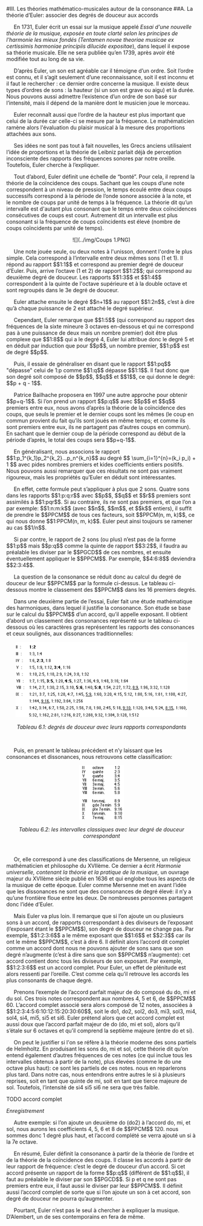 #III. Les théories mathématico-musicales autour de la consonance
##A. La théorie d’Euler: associer des degrés de douceur aux accords

<p>&nbsp;&nbsp;&nbsp;&nbsp;
    En 1731, Euler &eacute;crit un essai sur la musique appel&eacute; <em>Essai d'une nouvelle th&eacute;orie de la musique, expos&eacute;e en toute clart&eacute; selon les principes de l'harmonie les mieux fond&eacute;s (Tentamen novae theoriae musicae ex certissimis harmoniae principiis dilucide expositae</em>), dans lequel il expose sa th&eacute;orie musicale. Elle ne sera publi&eacute;e qu&rsquo;en 1739, apr&egrave;s avoir &eacute;t&eacute; modifi&eacute;e tout au long de sa vie. </p>
<p>&nbsp;&nbsp;&nbsp;&nbsp;
    D&rsquo;apr&egrave;s Euler, un son est agr&eacute;able car il t&eacute;moigne d&rsquo;un ordre. Soit l&rsquo;ordre est connu, et il s&rsquo;agit seulement d&rsquo;une reconnaissance, soit il est inconnu et il faut le rechercher : ce dernier ordre concerne la musique. Il existe deux types d&rsquo;ordres de sons : la hauteur (si un son est grave ou aigu) et la dur&eacute;e. Nous pouvons aussi admettre l&rsquo;existence d&rsquo;un ordre de son bas&eacute; sur l&rsquo;intensit&eacute;, mais il d&eacute;pend de la manière dont le musicien joue le morceau. </p>
<p>&nbsp;&nbsp;&nbsp;&nbsp;
    Euler reconna&icirc;t aussi que l&rsquo;ordre de la hauteur est plus important que celui de la dur&eacute;e car celle-ci se mesure par la fr&eacute;quence. Le math&eacute;maticien ram&egrave;ne alors l'&eacute;valuation du plaisir musical &agrave; la mesure des proportions attach&eacute;es aux sons. </p>
<p>&nbsp;&nbsp;&nbsp;&nbsp;
    Ses id&eacute;es ne sont pas tout &agrave; fait nouvelles, les Grecs anciens utilisaient l&rsquo;id&eacute;e de proportions et la th&eacute;orie de Leibniz parlait d&eacute;j&agrave; de perception inconsciente des rapports des fr&eacute;quences sonores par notre oreille. Toutefois, Euler cherche &agrave; l&rsquo;expliquer.</p>

<p>&nbsp;&nbsp;&nbsp;&nbsp;
    Tout d&rsquo;abord, Euler d&eacute;finit une &eacute;chelle de &ldquo;bont&eacute;&rdquo;. Pour cela, il reprend la th&eacute;orie de la co&iuml;ncidence des coups. Sachant que les coups d&rsquo;une note correspondent &agrave; un niveau de pression, le temps &eacute;coul&eacute; entre deux coups successifs correspond &agrave; la p&eacute;riode de l&rsquo;onde sonore associ&eacute;e &agrave; la note, et le nombre de coups par unit&eacute; de temps &agrave; la fr&eacute;quence. La th&eacute;orie dit qu&rsquo;un intervalle est d'autant plus consonant que le temps entre deux co&iuml;ncidences cons&eacute;cutives de coups est court. Autrement dit un intervalle est plus consonant si la fr&eacute;quence de coups co&iuml;ncidents est &eacute;lev&eacute; (nombre de coups co&iuml;ncidents par unit&eacute; de temps).
</p>
<center>
<p>
</p>

![](../img/Coups 1.PNG)
<p>
</p>
</center>
<p>&nbsp;&nbsp;&nbsp;&nbsp;
    Une note jou&eacute;e seule, ou deux notes &agrave; l'unisson, donnent l'ordre le plus simple. Cela correspond &agrave; l&rsquo;intervalle entre deux m&ecirc;mes sons (1 et 1). Il r&eacute;pond au rapport $$1:1$$ et correspond au premier degr&eacute; de douceur d&rsquo;Euler. Puis, arrive l&rsquo;octave (1 et 2) de rapport $$1:2$$; qui correspond au deuxi&egrave;me degr&eacute; de douceur. Les rapports $$1:3$$ et $$1:4$$ correspondent &agrave; la quinte de l'octave sup&eacute;rieure et &agrave; la double octave et sont regroup&eacute;s dans le 3e degr&eacute; de douceur.</p>
<p>&nbsp;&nbsp;&nbsp;&nbsp;
    Euler attache ensuite le degr&eacute; $$n+1$$ au rapport $$1:2n$$, c&rsquo;est &agrave; dire qu&rsquo;&agrave; chaque puissance de 2 est attach&eacute; le degr&eacute; sup&eacute;rieur. </p>

<p>&nbsp;&nbsp;&nbsp;&nbsp;
    Cependant, Euler remarque que $$1:5$$ (qui correspond au rapport des fr&eacute;quences de la sixte mineure 3 octaves en-dessous et qui ne correspond pas &agrave; une puissance de deux mais un nombre premier) doit &ecirc;tre plus complexe que $$1:8$$ qui a le degr&eacute; 4, Euler lui attribue donc le degr&eacute; 5 et en d&eacute;duit par induction que pour $$p$$, un nombre premier, $$1:p$$ est de degr&eacute; $$p$$. </p>
<p>&nbsp;&nbsp;&nbsp;&nbsp;
    Puis, il essaie de g&eacute;n&eacute;raliser en disant que le rapport $$1:pq$$ "d&eacute;passe" celui de 1:p comme $$1:q$$ d&eacute;passe $$1:1$$. Il faut donc que son degr&eacute; soit compos&eacute; de $$p$$, $$q$$ et $$1$$, ce qui donne le degr&eacute;: $$p + q - 1$$. </p>

<p>&nbsp;&nbsp;&nbsp;&nbsp;
    Patrice Bailhache proposera en 1997 une autre approche pour obtenir $$p+q-1$$. Si l&rsquo;on prend un rapport $$p:q$$ avec $$p$$ et $$q$$ premiers entre eux, nous avons d&rsquo;apr&egrave;s la th&eacute;orie de la co&iuml;ncidence des coups, que seuls le premier et le dernier coups sont les m&ecirc;mes (le coup en commun provient du fait qu&rsquo;ils sont jou&eacute;s en m&ecirc;me temps; et comme ils sont premiers entre eux, ils ne partagent pas d&rsquo;autres coups en commun). En sachant que le dernier coup de la p&eacute;riode correspond au d&eacute;but de la p&eacute;riode d&rsquo;apr&egrave;s, le total des coups sera $$p+q-1$$.</p>
<p>&nbsp;&nbsp;&nbsp;&nbsp;
    En g&eacute;n&eacute;ralisant, nous associons le rapport $$1:p_1^{k_1}p_2^{k_2}...p_n^{k_n}$$ au degr&eacute; $$
\sum_{i=1}^{n}=(k_i p_i) + 1
$$
avec pides nombres premiers et kides coefficients entiers positifs. Nous pouvons aussi remarquer que ces r&eacute;sultats ne sont pas vraiment rigoureux, mais les propri&eacute;t&eacute;s qu&rsquo;Euler en d&eacute;duit sont int&eacute;ressantes.</p>

<p>&nbsp;&nbsp;&nbsp;&nbsp;
    En effet, cette formule peut s&rsquo;appliquer &agrave; plus que 2 sons. Quatre sons dans les rapports $$1:p:q:r$$ avec $$p$$, $$q$$ et $$r$$ premiers sont assimil&eacute;s &agrave; $$1:pqr$$. Si au contraire, ils ne sont pas premiers, et que l&rsquo;on a par exemple: $$1:n:m:k$$ (avec $$n$$, $$m$$, et $$k$$ entiers), il suffit de prendre le $$PPCM$$ de tous ces facteurs, soit $$PPCM(n, m, k)$$, ce qui nous donne $$1:PPCM(n, m, k)$$. Euler peut ainsi toujours se ramener au cas $$1/n$$. </p>
<p>&nbsp;&nbsp;&nbsp;&nbsp;
    Si par contre, le rapport de 2 sons (ou plus) n&rsquo;est pas de la forme $$1:p$$ mais $$p:q$$ comme la quinte de rapport $$3:2$$, il faudra au pr&eacute;alable les diviser par le $$PGCD$$ de ces nombres, et ensuite &eacute;ventuellement appliquer le $$PPCM$$. Par exemple, $$4:6:8$$ deviendra $$2:3:4$$.</p>
<p>&nbsp;&nbsp;&nbsp;&nbsp;
    La question de la consonance se r&eacute;duit donc au calcul du degr&eacute; de douceur de leur $$PPCM$$ par la formule ci-dessus. Le tableau ci-dessous montre le classement des $$PPCM$$ dans les 16 premiers degr&eacute;s.</p>

<p>&nbsp;&nbsp;&nbsp;&nbsp;
    Dans une deuxi&egrave;me partie de l&rsquo;essai, Euler fait une &eacute;tude math&eacute;matique des harmoniques, dans lequel il justifie la consonance. Son &eacute;tude se base sur le calcul du $$PPCM$$ d&rsquo;un accord, qu&rsquo;il appelle exposant. Il obtient d&rsquo;abord un classement des consonances repr&eacute;sent&eacute; sur le tableau ci-dessous o&ugrave; les caract&egrave;res gras repr&eacute;sentent les rapports des consonances et ceux soulign&eacute;s, aux dissonances traditionnelles:</p>
<center>
<p>
</p>

![](../img/image7.gif)
<p>
</p>

<p><em>Tableau 6.1: degr&eacute;s de douceur avec leurs rapports correspondants</em></p>
</center>
<p>
&nbsp;
</p>

<p>&nbsp;&nbsp;&nbsp;&nbsp;
    Puis, en prenant le tableau pr&eacute;c&eacute;dent et n&rsquo;y laissant que les consonances et dissonances, nous retrouvons cette classification:</p>
<center>
<p>
</p>

![](../img/image12.gif)
<p><em>Tableau 6.2: les intervalles classiques avec leur degr&eacute; de douceur correspondant</em></p>
<p>
</p>
</center>
<p>
&nbsp;
</p>

<p>&nbsp;&nbsp;&nbsp;&nbsp;
    Or, elle correspond &agrave; une des classifications de Mersenne, un religieux math&eacute;maticien et philosophe du XVII&egrave;me. Ce dernier a &eacute;crit <em>Harmonie universelle, contenant la th&eacute;orie et la pratique de la musique, </em>un ouvrage majeur du XVII&egrave;me si&egrave;cle publi&eacute; en 1636 et qui englobe tous les aspects de la musique de cette &eacute;poque<em>.</em> Euler comme Mersenne met en avant l&rsquo;id&eacute;e que les dissonances ne sont que des consonances de degr&eacute; &eacute;lev&eacute;: il n&rsquo;y a qu&rsquo;une fronti&egrave;re floue entre les deux. De nombreuses personnes partagent donc l&rsquo;id&eacute;e d&rsquo;Euler.</p>
<p>&nbsp;&nbsp;&nbsp;&nbsp;
    Mais Euler va plus loin. Il remarque que si l&rsquo;on ajoute un ou plusieurs sons &agrave; un accord, de rapports correspondant &agrave; des diviseurs de l&rsquo;exposant (l&rsquo;exposant &eacute;tant le $$PPCM$$), son degr&eacute; de douceur ne change pas. Par exemple, $$1:2:3:6$$ a le m&ecirc;me exposant que $$1:6$$ et $$2:3$$ car ils ont le m&ecirc;me $$PPCM$$, c&rsquo;est &agrave; dire 6. Il d&eacute;finit alors l&rsquo;accord dit complet comme un accord dont nous ne pouvons ajouter de sons sans que son degr&eacute; n&rsquo;augmente (c&rsquo;est &agrave; dire sans que son $$PPCM$$ n&rsquo;augmente): cet accord contient donc tous les diviseurs de son exposant. Par exemple, $$1:2:3:6$$ est un accord complet. Pour Euler, un effet de pl&eacute;nitude est alors ressenti par l&rsquo;oreille. C&rsquo;est comme cela qu&rsquo;il retrouve les accords les plus consonants de chaque degr&eacute;.
</p>
<p>&nbsp;&nbsp;&nbsp;&nbsp;
    Prenons l&rsquo;exemple de l&rsquo;accord parfait majeur de do compos&eacute; du do, mi et du sol. Ces trois notes correspondent aux nombres 4, 5 et 6, de $$PPCM$$ 60. L&rsquo;accord complet associ&eacute; sera alors compos&eacute; de 12 notes, associ&eacute;es &agrave; $$1:2:3:4:5:6:10:12:15:20:30:60$$, soit le do1, do2, sol2, do3, mi3, sol3, mi4, sol4, si4, mi5, si5 et si6. Euler pr&eacute;tend alors que cet accord complet est aussi doux que l&rsquo;accord parfait majeur de do (do, mi et sol), alors qu&rsquo;il s&rsquo;&eacute;tale sur 6 octaves et qu&rsquo;il comprend la septi&egrave;me majeure (entre do et si). </p>
<p>&nbsp;&nbsp;&nbsp;&nbsp;
    On peut le justifier si l'on se r&eacute;f&egrave;re &agrave; la th&eacute;orie moderne des sons partiels de Helmholtz. En produisant les sons do, mi et sol, cette th&eacute;orie dit qu&rsquo;on entend &eacute;galement d&rsquo;autres fr&eacute;quences de ces notes (ce qui inclue tous les intervalles obtenus &agrave; partir de la note), plus &eacute;lev&eacute;es (comme le do une octave plus haut): ce sont les partiels de ces notes. nous en reparlerons plus tard. Dans notre cas, nous entendrons entre autres le si &agrave; plusieurs reprises, soit en tant que quinte de mi, soit en tant que tierce majeure de sol. Toutefois, l&rsquo;intensit&eacute; de si4 si5 si6 ne sera que tr&egrave;s faible.
</p>

TODO accord complet
<p><em>Enregistrement</em></p>

<p>&nbsp;&nbsp;&nbsp;&nbsp;
    Autre exemple: si l&rsquo;on ajoute un deuxi&egrave;me do (do2) &agrave; l&rsquo;accord do, mi, et sol, nous aurons les coefficients 4, 5, 6 et 8 de $$PPCM$$ 120. nous sommes donc 1 degr&eacute; plus haut, et l&rsquo;accord compl&eacute;t&eacute; se verra ajout&eacute; un si &agrave; la 7e octave.
</p>

<p>&nbsp;&nbsp;&nbsp;&nbsp;
    En r&eacute;sum&eacute;, Euler d&eacute;finit la consonance &agrave; partir de la th&eacute;orie de l&rsquo;ordre et de la th&eacute;orie de la co&iuml;ncidence des coups. Il classe les accords &agrave; partir de leur rapport de fr&eacute;quence: c&rsquo;est le degr&eacute; de douceur d&rsquo;un accord. Si cet accord pr&eacute;sente un rapport de la forme $$p:q$$ (diff&eacute;rent de $$1:q$$), il faut au pr&eacute;alable le diviser par son $$PGCD$$. Si p et q ne sont pas premiers entre eux, il faut aussi le diviser par leur $$PPCM$$. Il d&eacute;finit aussi l&rsquo;accord complet de sorte que si l&rsquo;on ajoute un son &agrave; cet accord, son degr&eacute; de douceur ne pourra qu&rsquo;augmenter.
</p>

<p>&nbsp;&nbsp;&nbsp;&nbsp;
    Pourtant, Euler n&rsquo;est pas le seul &agrave; chercher &agrave; expliquer la musique. D&rsquo;Alembert, un de ses contemporains en fera de m&ecirc;me.
</p>